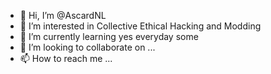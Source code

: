 - 👋 Hi, I’m @AscardNL
- 👀 I’m interested in Collective Ethical Hacking and Modding
- 🌱 I’m currently learning yes everyday some
- 💞️ I’m looking to collaborate on ...
- 📫 How to reach me ...

<!---
AscardNL/AscardNL is a ✨ special ✨ repository because its `README.md` (this file) appears on your GitHub profile.
You can click the Preview link to take a look at your changes.
--->
